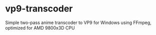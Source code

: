 # vp9-transcoder
Simple two-pass anime transcoder to VP9 for Windows using FFmpeg, optimized for AMD 9800x3D CPU
